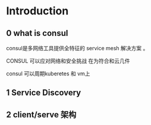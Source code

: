 # Introduction

## 0 what is consul

consul是多网络工具提供全特征的 service mesh 解决方案         。

CONSUL 可以应对网络和安全挑战 在为符合和云几件    

consul 可以周期kuberetes 和 vm上

## 1 Service Discovery

## 2 client/serve 架构
